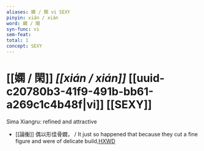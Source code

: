 ```yaml
---
aliases: 嫻 / 閑 vi SEXY
pinyin: xián / xián
word: 嫻 / 閑
syn-func: vi
sem-feat: 
total: 1
concept: SEXY 
---
```

# [[嫻 / 閑]] *[[xián / xián]]*  [[uuid-c20780b3-41f9-491b-bb61-a269c1c4b48f|vi]] [[SEXY]]
Sima Xiangru: refined and attractive
 - [[論衡]] 偶以形佳骨嫺， / It just so happened that because they cut a fine figure and were of delicate build,[HXWD](https://hxwd.org/textview.html?location=KR3j0080_tls_001-6a.24)
